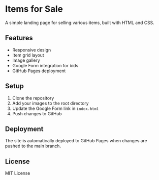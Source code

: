 # Items for Sale

A simple landing page for selling various items, built with HTML and CSS.

## Features

- Responsive design
- Item grid layout
- Image gallery
- Google Form integration for bids
- GitHub Pages deployment

## Setup

1. Clone the repository
2. Add your images to the root directory
3. Update the Google Form link in `index.html`
4. Push changes to GitHub

## Deployment

The site is automatically deployed to GitHub Pages when changes are pushed to the main branch.

## License

MIT License 